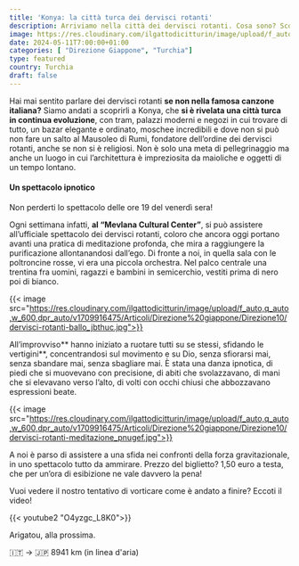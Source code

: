 ```yaml
---
title: 'Konya: la città turca dei dervisci rotanti'
description: Arriviamo nella città dei dervisci rotanti. Cosa sono? Scoprilo qui
image: https://res.cloudinary.com/ilgattodicitturin/image/upload/f_auto,q_auto,w_600,dpr_auto/v1713011125/Articoli/Direzione%20giappone/Direzione10/dervisci-rotanti-capo_aofl3e.jpg
date: 2024-05-11T7:00:00+01:00
categories: [ "Direzione Giappone", "Turchia"]
type: featured  
country: Turchia 
draft: false
---
```


Hai mai sentito parlare dei dervisci rotanti **se non nella famosa canzone italiana?** Siamo andati a scoprirli a Konya, che **si è rivelata una città turca in continua evoluzione**, con tram, palazzi moderni e negozi in cui trovare di tutto, un bazar elegante e ordinato, moschee incredibili e dove non si può non fare un salto al Mausoleo di Rumi, fondatore dell’ordine dei dervisci rotanti, anche se non si è religiosi. Non è solo una meta di pellegrinaggio ma anche un luogo in cui l’architettura è impreziosita da maioliche e oggetti di un tempo lontano. 

#### Un spettacolo ipnotico

Non perderti lo spettacolo delle ore 19 del venerdì sera!

Ogni settimana infatti, **al “Mevlana Cultural Center”**, si può assistere all’ufficiale spettacolo dei dervisci rotanti, coloro che ancora oggi portano avanti una pratica di meditazione profonda, che mira a raggiungere la purificazione allontanandosi dall’ego. 
Di fronte a noi, in quella sala con le poltroncine rosse, vi era una piccola orchestra. Nel palco centrale una trentina fra uomini, ragazzi e bambini in semicerchio, vestiti prima di nero poi di bianco. 

{{< image src="https://res.cloudinary.com/ilgattodicitturin/image/upload/f_auto,q_auto,w_600,dpr_auto/v1709916475/Articoli/Direzione%20giappone/Direzione10/dervisci-rotanti-ballo_jbthuc.jpg">}} 

All’improvviso** hanno iniziato a ruotare tutti su se stessi, sfidando le vertigini**, concentrandosi sul movimento e su Dio, senza sfiorarsi mai, senza sbandare mai, senza sbagliare mai. 
È stata una danza ipnotica, di piedi che si muovevano con precisione, di abiti che svolazzavano, di mani che si elevavano verso l’alto, di volti con occhi chiusi che abbozzavano espressioni beate. 

{{< image src="https://res.cloudinary.com/ilgattodicitturin/image/upload/f_auto,q_auto,w_600,dpr_auto/v1709916475/Articoli/Direzione%20giappone/Direzione10/dervisci-rotanti-meditazione_pnugef.jpg">}} 

A noi è parso di assistere a una sfida nei confronti della forza gravitazionale, in uno spettacolo tutto da ammirare. 
Prezzo del biglietto? 1,50 euro a testa, che per un’ora di esibizione ne vale davvero la pena!

Vuoi vedere il nostro tentativo di vorticare come è andato a finire? 
Eccoti il video!

{{< youtube2 "O4yzgc_L8K0">}}

Arigatou, alla prossima.

🇮🇹 → 🇯🇵 8941 km (in linea d'aria)
